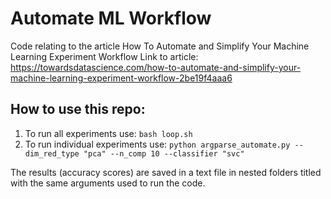 # Automate ML Workflow
Code relating to the article How To Automate and Simplify Your Machine Learning Experiment Workflow
Link to article: https://towardsdatascience.com/how-to-automate-and-simplify-your-machine-learning-experiment-workflow-2be19f4aaa6

## How to use this repo:
1. To run all experiments use: `bash loop.sh`
2. To run individual experiments use: `python argparse_automate.py --dim_red_type "pca" --n_comp 10 --classifier "svc"`

The results (accuracy scores) are saved in a text file in nested folders titled with the same arguments used to run the code.
